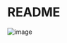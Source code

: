 # README
![image](https://github.com/welcmo01/sentiment-analysis-demo/assets/101345762/0caf435b-da70-402d-930a-2a6b6adc4cc9)
